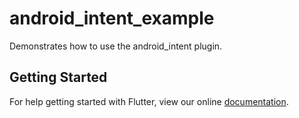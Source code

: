 # android_intent_example

Demonstrates how to use the android_intent plugin.

## Getting Started

For help getting started with Flutter, view our online
[documentation](https://flutter.dev/).
